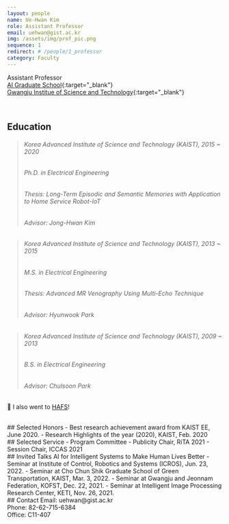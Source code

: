 ```yaml
---
layout: people
name: Ue-Hwan Kim
role: Assistant Professor
email: uehwan@gist.ac.kr
img: /assets/img/prof_pic.png
sequence: 1
redirect: # /people/1_professor
category: Faculty
---
```


Assistant Professor <br/>
[AI Graduate School](https://ai.gist.ac.kr){:target="\_blank"} <br/>
[Gwangju Institue of Science and Technology](https://www.gist.ac.kr/){:target="\_blank"}

<br/>

## Education
> ###### Korea Advanced Institute of Science and Technology (KAIST), 2015 ~ 2020
> ###### Ph.D. in Electrical Engineering
> ###### Thesis: Long-Term Episodic and Semantic Memories with Application to Home Service Robot-IoT
> ###### Advisor: Jong-Hwan Kim

> ###### Korea Advanced Institute of Science and Technology (KAIST), 2013 ~ 2015
> ###### M.S. in Electrical Engineering
> ###### Thesis: Advanced MR Venography Using Multi-Echo Technique
> ###### Advisor: Hyunwook Park

> ###### Korea Advanced Institute of Science and Technology (KAIST), 2009 ~ 2013
> ###### B.S. in Electrical Engineering
> ###### Advisor: Chulsoon Park

🙂 I also went to [HAFS](http://www.hafs.hs.kr/)!

<br/>
## Selected Honors
- Best research achievement award from KAIST EE, June 2020.
- Research Highlights of the year (2020), KAIST, Feb. 2020

<br/>
## Selected Service
- Program Committee
  - Publicity Chair, RiTA 2021
  - Session Chair, ICCAS 2021

<br />
## Invited Talks
AI for Intelligent Systems to Make Human Lives Better
- Seminar at Institute of Control, Robotics and Systems (ICROS), Jun. 23, 2022.
- Seminar at Cho Chun Shik Graduate School of Green Transportation, KAIST, Mar. 3, 2022.
- Seminar at Gwangju and Jeonnam Federation, KOFST, Dec. 22, 2021.
- Seminar at Intelligent Image Processing Research Center, KETI, Nov. 26, 2021.

<br/>
## Contact
Email: uehwan@gist.ac.kr <br/>
Phone: 82-62-715-6384 <br/>
Office: C11-407
